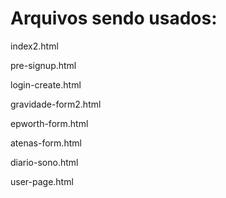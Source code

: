 # Arquivos sendo usados:

index2.html

pre-signup.html

login-create.html

gravidade-form2.html

epworth-form.html

atenas-form.html

diario-sono.html

user-page.html